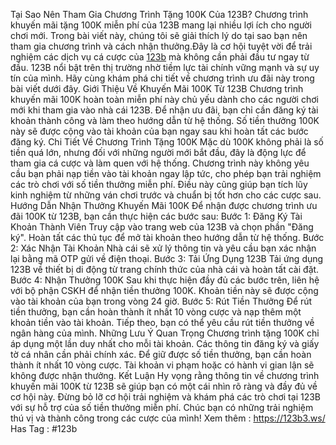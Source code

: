 Tại Sao Nên Tham Gia Chương Trình Tặng 100K Của 123B?
Chương trình khuyến mãi tặng 100K miễn phí của 123B mang lại nhiều lợi ích cho người chơi mới. Trong bài viết này, chúng tôi sẽ giải thích lý do tại sao bạn nên tham gia chương trình và cách nhận thưởng.Đây là cơ hội tuyệt vời để trải nghiệm các dịch vụ cá cược của [123b](https://123b3.ws/) mà không cần phải đầu tư ngay từ đầu. 123B nổi bật trên thị trường nhờ tiềm lực tài chính vững mạnh và sự uy tín của mình. Hãy cùng khám phá chi tiết về chương trình ưu đãi này trong bài viết dưới đây.
Giới Thiệu Về Khuyến Mãi 100K Từ 123B
Chương trình khuyến mãi 100K hoàn toàn miễn phí này chủ yếu dành cho các người chơi mới khi tham gia vào nhà cái 123B. Để nhận ưu đãi, bạn chỉ cần đăng ký tài khoản thành công và làm theo hướng dẫn từ hệ thống. Số tiền thưởng 100K này sẽ được cộng vào tài khoản của bạn ngay sau khi hoàn tất các bước đăng ký.
Chi Tiết Về Chương Trình Tặng 100K
Mặc dù 100K không phải là số tiền quá lớn, nhưng đối với những người mới bắt đầu, đây là động lực để tham gia cá cược và làm quen với hệ thống. Chương trình này không yêu cầu bạn phải nạp tiền vào tài khoản ngay lập tức, cho phép bạn trải nghiệm các trò chơi với số tiền thưởng miễn phí. Điều này cũng giúp bạn tích lũy kinh nghiệm từ những ván chơi trước và chuẩn bị tốt hơn cho các cược sau.
Hướng Dẫn Nhận Thưởng Khuyến Mãi 100K
Để nhận được chương trình ưu đãi 100K từ 123B, bạn cần thực hiện các bước sau:
Bước 1: Đăng Ký Tài Khoản Thành Viên
Truy cập vào trang web của 123B và chọn phần "Đăng ký".
Hoàn tất các thủ tục để mở tài khoản theo hướng dẫn từ hệ thống.
Bước 2: Xác Nhận Tài Khoản
Nhà cái sẽ xử lý thông tin và yêu cầu bạn xác nhận lại bằng mã OTP gửi về điện thoại.
Bước 3: Tải Ứng Dụng 123B
Tải ứng dụng 123B về thiết bị di động từ trang chính thức của nhà cái và hoàn tất cài đặt.
Bước 4: Nhận Thưởng 100K
Sau khi thực hiện đầy đủ các bước trên, liên hệ với bộ phận CSKH để nhận tiền thưởng 100K. Khoản tiền này sẽ được cộng vào tài khoản của bạn trong vòng 24 giờ.
Bước 5: Rút Tiền Thưởng
Để rút tiền thưởng, bạn cần hoàn thành ít nhất 10 vòng cược và nạp thêm một khoản tiền vào tài khoản. Tiếp theo, bạn có thể yêu cầu rút tiền thưởng về ngân hàng của mình.
Những Lưu Ý Quan Trọng
Chương trình tặng 100K chỉ áp dụng một lần duy nhất cho mỗi tài khoản.
Các thông tin đăng ký và giấy tờ cá nhân cần phải chính xác.
Để giữ được số tiền thưởng, bạn cần hoàn thành ít nhất 10 vòng cược.
Tài khoản vi phạm hoặc có hành vi gian lận sẽ không được nhận thưởng.
Kết Luận
Hy vọng rằng thông tin về chương trình khuyến mãi 100K từ 123B sẽ giúp bạn có một cái nhìn rõ ràng và đầy đủ về cơ hội này. Đừng bỏ lỡ cơ hội trải nghiệm và khám phá các trò chơi tại 123B với sự hỗ trợ của số tiền thưởng miễn phí. Chúc bạn có những trải nghiệm thú vị và thành công trong các cược của mình!
Xem thêm : https://123b3.ws/
Has Tag : #123b
